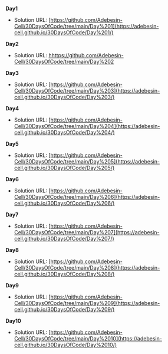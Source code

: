 **Day1**

- Solution URL: [https://github.com/Adebesin-Cell/30DaysOfCode/tree/main/Day%201](https://adebesin-cell.github.io/30DaysOfCode/Day%201/)

**Day2**

- Solution URL: [hhttps://github.com/Adebesin-Cell/30DaysOfCode/tree/main/Day%202](https://adebesin-cell.github.io/30DaysOfCode/Day%202/)

**Day3**

- Solution URL: [https://github.com/Adebesin-Cell/30DaysOfCode/tree/main/Day%203](https://adebesin-cell.github.io/30DaysOfCode/Day%203/)

**Day4**

- Solution URL: [https://github.com/Adebesin-Cell/30DaysOfCode/tree/main/Day%204](https://adebesin-cell.github.io/30DaysOfCode/Day%204/)

**Day5**

- Solution URL: [https://github.com/Adebesin-Cell/30DaysOfCode/tree/main/Day%205](https://adebesin-cell.github.io/30DaysOfCode/Day%205/)

**Day6**

- Solution URL: [https://github.com/Adebesin-Cell/30DaysOfCode/tree/main/Day%206](https://adebesin-cell.github.io/30DaysOfCode/Day%206/)

**Day7**

- Solution URL: [https://github.com/Adebesin-Cell/30DaysOfCode/tree/main/Day%207](https://adebesin-cell.github.io/30DaysOfCode/Day%207/)

**Day8**

- Solution URL: [https://github.com/Adebesin-Cell/30DaysOfCode/tree/main/Day%208](https://adebesin-cell.github.io/30DaysOfCode/Day%208/)

**Day9**

- Solution URL: [https://github.com/Adebesin-Cell/30DaysOfCode/tree/main/Day%209](https://adebesin-cell.github.io/30DaysOfCode/Day%209/)

**Day10**

- Solution URL: [https://github.com/Adebesin-Cell/30DaysOfCode/tree/main/Day%2010](https://adebesin-cell.github.io/30DaysOfCode/Day%2010/)
